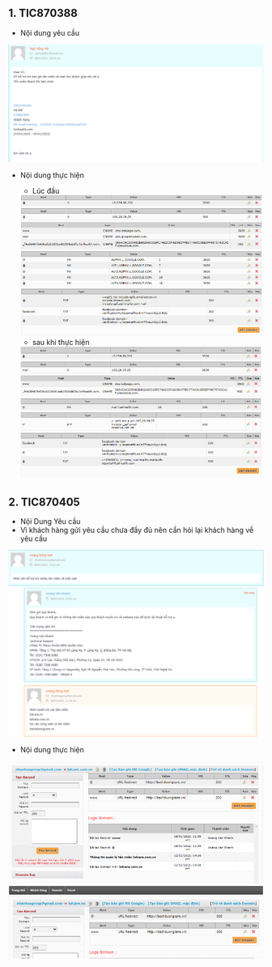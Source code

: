 ## 1. TIC870388
- Nội dung yêu cầu 
<img src="img/8.1.png">


- Nội dung thực hiện 
    + Lúc đầu 
    <img src="img/8.2.png">

    + sau khi thực hiện 
    <img src="img/8.3.png">

## 2. TIC870405
- Nội Dung Yêu cầu 
- Vì khách hàng gửi yêu cầu chưa đầy đủ nên cần hỏi lại khách hàng về yêu cầu

<img src="img/8.4.png">

- Nội dung thực hiện 

<img src="img/8.5.png">

<img src="img/8.6.png">
